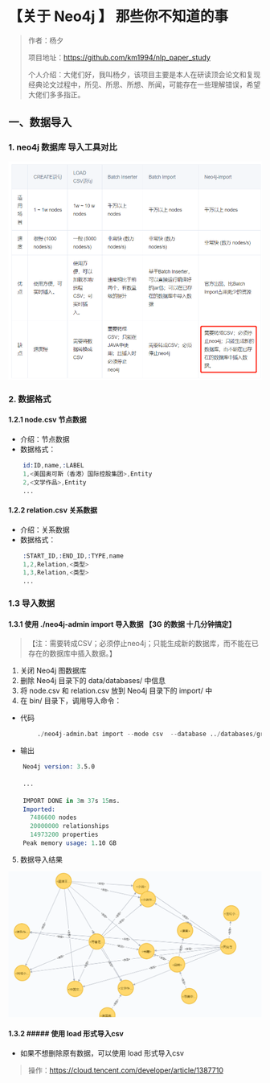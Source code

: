 # 【关于 Neo4j 】 那些你不知道的事

> 作者：杨夕
> 
> 项目地址：https://github.com/km1994/nlp_paper_study
> 
> 个人介绍：大佬们好，我叫杨夕，该项目主要是本人在研读顶会论文和复现经典论文过程中，所见、所思、所想、所闻，可能存在一些理解错误，希望大佬们多多指正。

## 一、数据导入

### 1. neo4j 数据库 导入工具对比

![](img/20201122155118.png)


### 2. 数据格式

#### 1.2.1 node.csv 节点数据

- 介绍：节点数据
- 数据格式：

```s
    id:ID,name,:LABEL
    1,<美国奥可斯（香港）国际控股集团>,Entity
    2,<文学作品>,Entity
    ...
```

#### 1.2.2 relation.csv 关系数据

- 介绍：关系数据
- 数据格式：

```s
    :START_ID,:END_ID,:TYPE,name
    1,2,Relation,<类型>
    1,3,Relation,<类型>
    ...
```

### 1.3 导入数据 

#### 1.3.1  使用  ./neo4j-admin import 导入数据 【3G 的数据 十几分钟搞定】

> 【注：需要转成CSV；必须停止neo4j；只能生成新的数据库，而不能在已存在的数据库中插入数据。】
1. 关闭  Neo4j 图数据库
2. 删除 Neo4j 目录下的 data/databases/ 中信息
3. 将 node.csv 和 relation.csv 放到 Neo4j 目录下的 import/ 中
4. 在 bin/ 目录下，调用导入命令：

- 代码
```s
        ./neo4j-admin.bat import --mode csv  --database ../databases/graph.db --id-type string --nodes:Entity ../import/node.csv --relationships:Rel ../import/relation.csv
```

- 输出
```s
    Neo4j version: 3.5.0
    
    ... 

    IMPORT DONE in 3m 37s 15ms.
    Imported:
      7486600 nodes
      20000000 relationships
      14973200 properties
    Peak memory usage: 1.10 GB
```

5. 数据导入结果

![](img/20201122160353.png)

#### 1.3.2 ##### 使用 load 形式导入csv

- 如果不想删除原有数据，可以使用 load 形式导入csv

> 操作：https://cloud.tencent.com/developer/article/1387710